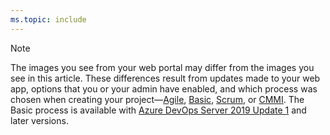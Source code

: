 ```yaml
---
ms.topic: include
---
```


<a id="image-diff"></a>  

> [!NOTE]    
> The images you see from your web portal may differ from the images you see in this article. These differences result from updates made to your web app, options that you or your admin have enabled, and which process was chosen when creating your project&mdash;[Agile](/azure/devops/boards/work-items/guidance/agile-process), [Basic](/azure/devops/boards/get-started/plan-track-work), [Scrum](/azure/devops/boards/work-items/guidance/scrum-process), or [CMMI](/azure/devops/boards/work-items/guidance/cmmi-process). The Basic process is available with [Azure DevOps Server 2019 Update 1](https://go.microsoft.com/fwlink/?LinkId=2097609) and later versions.
